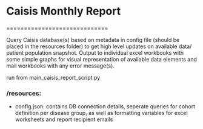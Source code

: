 # Caisis Monthly Report #
=============================

Query Caisis database(s) based on metadata in config file (should be placed in the resources folder) to get high level updates on available data/ patient population snapshot. Output to individual excel workbooks with some simple graphs for visual representation of available data elements and mail workbooks with any error message(s). 

run from main_caisis_report_script.py

### /resources:
* config.json: contains DB connection details, seperate queries for cohort definition per disease group, as well as formatting variables for excel worksheets and report recipient emails
